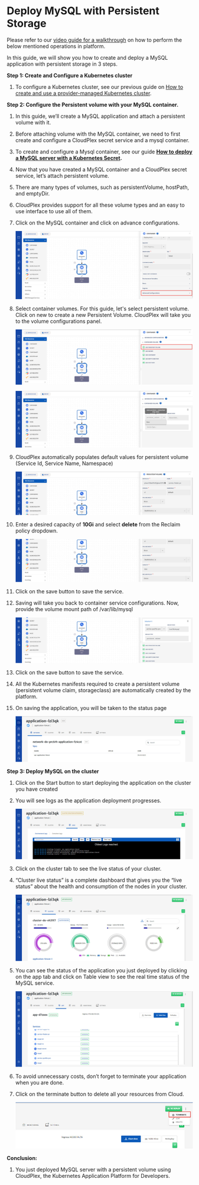 # Deploy MySQL with Persistent Storage 

Please refer to our [video guide for a walkthrough](https://www.youtube.com/watch?v=BcyNpwluRXY) on how to perform the below mentioned operations in platform. 

In this guide, we will show you how to create and deploy a MySQL application with persistent storage in 3 steps.

**Step 1: Create and Configure a Kubernetes cluster**

1. To configure a Kubernetes cluster, see our previous guide on [How to create and use a provider-managed Kubernetes cluster](https://docs.cloudplex.io/#/pages/user-guide/getting-started/create-use-provider-managed-cluster/create-use-provider-managed-cluster?id=create-amp-use-provider-managed-cluster).

**Step 2: Configure the Persistent volume with your MySQL container.**

1. In this guide, we’ll create a MySQL application and attach a persistent volume with it.

2. Before attaching volume with the MySQL container, we need to first create and configure a CloudPlex secret service and a mysql container.

3. To create and configure a Mysql container, see our guide **[How to deploy a MySQL server with a Kubernetes Secret](/pages/user-guide/getting-started/deploy-mysql-with-kubernetes-secret/deploy-mysql-with-kubernetes-secret?id=deploy-mysql-with-kubernetes-secret).**

4. Now that you have created a MySQL container and a CloudPlex secret service, let’s attach persistent volume.

5. There are many types of volumes, such as persistentVolume, hostPath, and emptyDir. 

6. CloudPlex provides support for all these volume types and an easy to use interface to use all of them.

7. Click on the MySQL container and click on advance configurations.

   ![1](imgs/1.jpg)

8. Select container volumes. For this guide, let's select persistent volume. Click on new to create a new Persistent Volume. CloudPlex will take you to the volume configurations panel. 

   ![2](imgs/2.jpg)

   ![3](imgs/3.jpg)

9. CloudPlex automatically populates default values for persistent volume (Service Id, Service Name, Namespace)

   ![4](imgs/4.jpg)

10. Enter a desired capacity of **10Gi** and select **delete** from the Reclaim policy dropdown.

    ![5](imgs/5.jpg)

11. Click on the save button to save the service.

12. Saving will take you back to container service configurations. Now, provide the volume mount path of /var/lib/mysql

    ![6](imgs/6.jpg)

13. Click on the save button to save the service.

14. All the Kubernetes manifests required to create a persistent volume (persistent volume claim, storageclass) are automatically created by the platform.

15. On saving the application, you will be taken to the status page

    ![7](imgs/7.jpg)

**Step 3: Deploy MySQL on the cluster**

1. Click on the Start button to start deploying the application on the cluster you have created

2. You will see logs as the application deployment progresses.

   ![8](imgs/8.jpg)

3. Click on the cluster tab to see the live status of your cluster.

4. “Cluster live status” is a complete dashboard that gives you the “live status” about the health and consumption of the nodes in your cluster.

   ![9](imgs/9.jpg)

5. You can see the status of the application you just deployed by clicking on the app tab and click on Table view to see the real time status of the MySQL service.

   ![10](imgs/10.jpg)

6. To avoid unnecessary costs, don’t forget to terminate your application when you are done.

7. Click on the terminate button to delete all your resources from Cloud.

   ![11](imgs/11.jpg)

**Conclusion:**

1. You just deployed MySQL server with a persistent volume using CloudPlex, the Kubernetes Application Platform for Developers. 